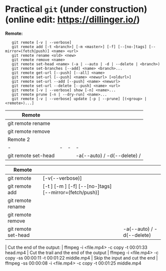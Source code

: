 Practical `git` (under construction) (online edit: https://dillinger.io/)
===
**Remote:**

       git remote [-v | --verbose]
       git remote add [-t <branch>] [-m <master>] [-f] [--[no-]tags] [--mirror=(fetch|push)] <name> <url>
       git remote rename <old> <new>
       git remote remove <name>
       git remote set-head <name> (-a | --auto | -d | --delete | <branch>)
       git remote set-branches [--add] <name> <branch>...
       git remote get-url [--push] [--all] <name>
       git remote set-url [--push] <name> <newurl> [<oldurl>]
       git remote set-url --add [--push] <name> <newurl>
       git remote set-url --delete [--push] <name> <url>
       git remote [-v | --verbose] show [-n] <name>...
       git remote prune [-n | --dry-run] <name>...
       git remote [-v | --verbose] update [-p | --prune] [(<group> | <remote>)...]

|Remote||||
|-|-|-|-|
| git remote rename   | | <old> <new>
| git remote remove   | | <name>
|Remote 2||||
|-|-|-|-|
| git remote set-head | | <name> | -a(--auto) / -d(--delete) / <branch> |       

|Remote||||
|-|-|-|-|
| git remote          | [-v(--verbose)] 
| git remote add      | [-t <branch>] [-m <master>] [-f] [--[no-]tags] [--mirror=(fetch/push)] | <name> <url>
| git remote rename   | | <old> <new>
| git remote remove   | | <name>
| git remote set-head | | <name> | -a(--auto) / -d(--delete) | <branch>

| Cut the end of the output: | ffmpeg -i <file.mp4> -c copy -t 00:01:33 head.mp4
| Cut the trail and the end of the output | ffmpeg -i <file.mp4> -c copy -ss 00:00:11 -t 00:01:22 middle.mp4
| Skip the input and cut the end | ffmpeg -ss 00:00:08 -i <file.mp4> -c copy -t 00:01:25 middle.mp4
